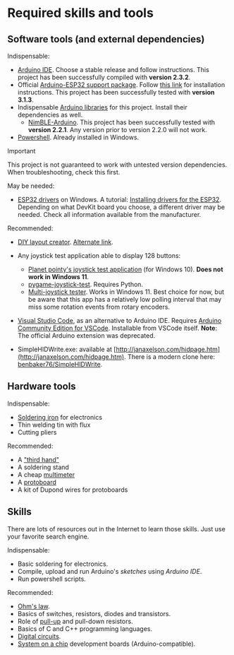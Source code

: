 # Required skills and tools

## Software tools (and external dependencies)

Indispensable:

- [Arduino IDE](https://www.arduino.cc/en/software).
  Choose a stable release and follow instructions.
  This project has been successfully compiled with **version 2.3.2**.
- Official [Arduino-ESP32 support package](https://docs.espressif.com/projects/arduino-esp32/en/latest/getting_started.html).
  Follow [this link](https://docs.espressif.com/projects/arduino-esp32/en/latest/installing.html) for installation instructions.
  This project has been successfully tested with **version 3.1.3**.
- Indispensable [Arduino libraries](https://docs.arduino.cc/software/ide-v1/tutorials/installing-libraries) for this project.
  Install their dependencies as well.
  - [NimBLE-Arduino](https://www.arduino.cc/reference/en/libraries/nimble-arduino/).
    This project has been successfully tested with **version 2.2.1**.
    Any version prior to version 2.2.0 will not work.
- [Powershell](https://docs.microsoft.com/en-us/powershell/scripting/install/installing-powershell?view=powershell-7.2).
  Already installed in Windows.

> [!IMPORTANT]
> This project is not guaranteed to work with untested version dependencies.
> When troubleshooting, check this first.

May be needed:

- [ESP32 drivers](http://esp32.net/usb-uart/) on Windows.
  A tutorial: [Installing drivers for the ESP32](https://www.bromleysat.com/installing-drivers-for-the-esp32/).
  Depending on what DevKit board you choose, a different driver may be needed.
  Check all information available from the manufacturer.

Recommended:

- [DIY layout creator](https://bancika.github.io/diy-layout-creator/).
  [Alternate link](https://github.com/bancika/diy-layout-creator/releases).
- Any joystick test application able to display 128 buttons:
  - [Planet pointy's joystick test application](http://www.planetpointy.co.uk/joystick-test-application/) (for Windows 10).
    **Does not work in Windows 11**.
  - [pygame-joystick-test](https://github.com/denilsonsa/pygame-joystick-test). Requires Python.
  - [Multi-joystick tester](https://github.com/EDDiscovery/MultiJoyStickTest/releases/tag/Release_1_2_0).
    Works in Windows 11.
    Best choice for now, but be aware
    that this app has a relatively low polling interval
    that may miss some rotation events from rotary encoders.

- [Visual Studio Code](https://code.visualstudio.com/), as an alternative to Arduino IDE.
  Requires [Arduino Community Edition for VSCode](https://marketplace.visualstudio.com/items?itemName=vscode-arduino.vscode-arduino-community).
  Installable from VSCode itself.
  **Note**: The official Arduino extension was deprecated.
- SimpleHIDWrite.exe: available at [http://janaxelson.com/hidpage.htm](http://janaxelson.com/hidpage.htm).
  There is a modern clone here: [benbaker76/SimpleHIDWrite](https://github.com/benbaker76/SimpleHIDWrite/tree/master/BIN).

## Hardware tools

Indispensable:

- [Soldering iron](https://en.wikipedia.org/wiki/Soldering_iron) for electronics
- Thin welding tin with flux
- Cutting pliers

Recommended:

- A ["third hand"](https://en.wikipedia.org/wiki/Helping_hand_(tool))
- A soldering stand
- A cheap [multimeter](https://en.wikipedia.org/wiki/Multimeter)
- A [protoboard](https://en.wikipedia.org/wiki/Breadboard)
- A kit of Dupond wires for protoboards

## Skills

There are lots of resources out in the Internet to learn those skills. Just use your favorite search engine.

Indispensable:

- Basic soldering for electronics.
- Compile, upload and run Arduino's *sketches* using *Arduino IDE*.
- Run powershell scripts.

Recommended:

- [Ohm's law](https://en.wikipedia.org/wiki/Ohm%27s_law).
- Basics of switches, resistors, diodes and transistors.
- Role of [pull-up](https://en.wikipedia.org/wiki/Pull-up_resistor) and pull-down resistors.
- Basics of C and C++ programming languages.
- [Digital circuits](https://en.wikipedia.org/wiki/Digital_electronics).
- [System on a chip](https://en.wikipedia.org/wiki/System_on_a_chip) development boards (Arduino-compatible).
